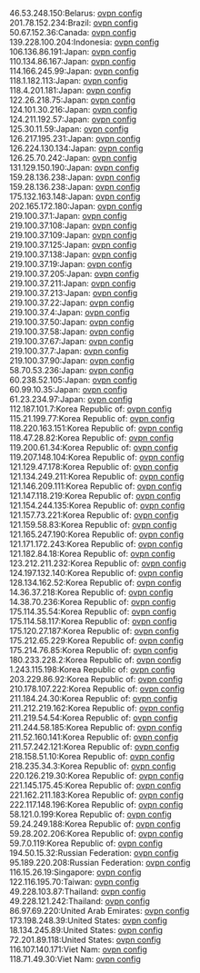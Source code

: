46.53.248.150:Belarus: [ovpn config](vpn/46_53_248_150.ovpn)  
201.78.152.234:Brazil: [ovpn config](vpn/201_78_152_234.ovpn)  
50.67.152.36:Canada: [ovpn config](vpn/50_67_152_36.ovpn)  
139.228.100.204:Indonesia: [ovpn config](vpn/139_228_100_204.ovpn)  
106.136.86.191:Japan: [ovpn config](vpn/106_136_86_191.ovpn)  
110.134.86.167:Japan: [ovpn config](vpn/110_134_86_167.ovpn)  
114.166.245.99:Japan: [ovpn config](vpn/114_166_245_99.ovpn)  
118.1.182.113:Japan: [ovpn config](vpn/118_1_182_113.ovpn)  
118.4.201.181:Japan: [ovpn config](vpn/118_4_201_181.ovpn)  
122.26.218.75:Japan: [ovpn config](vpn/122_26_218_75.ovpn)  
124.101.30.216:Japan: [ovpn config](vpn/124_101_30_216.ovpn)  
124.211.192.57:Japan: [ovpn config](vpn/124_211_192_57.ovpn)  
125.30.11.59:Japan: [ovpn config](vpn/125_30_11_59.ovpn)  
126.217.195.231:Japan: [ovpn config](vpn/126_217_195_231.ovpn)  
126.224.130.134:Japan: [ovpn config](vpn/126_224_130_134.ovpn)  
126.25.70.242:Japan: [ovpn config](vpn/126_25_70_242.ovpn)  
131.129.150.190:Japan: [ovpn config](vpn/131_129_150_190.ovpn)  
159.28.136.238:Japan: [ovpn config](vpn/159_28_136_238.ovpn)  
159.28.136.238:Japan: [ovpn config](vpn/159_28_136_238.ovpn)  
175.132.163.148:Japan: [ovpn config](vpn/175_132_163_148.ovpn)  
202.165.172.180:Japan: [ovpn config](vpn/202_165_172_180.ovpn)  
219.100.37.1:Japan: [ovpn config](vpn/219_100_37_1.ovpn)  
219.100.37.108:Japan: [ovpn config](vpn/219_100_37_108.ovpn)  
219.100.37.109:Japan: [ovpn config](vpn/219_100_37_109.ovpn)  
219.100.37.125:Japan: [ovpn config](vpn/219_100_37_125.ovpn)  
219.100.37.138:Japan: [ovpn config](vpn/219_100_37_138.ovpn)  
219.100.37.19:Japan: [ovpn config](vpn/219_100_37_19.ovpn)  
219.100.37.205:Japan: [ovpn config](vpn/219_100_37_205.ovpn)  
219.100.37.211:Japan: [ovpn config](vpn/219_100_37_211.ovpn)  
219.100.37.213:Japan: [ovpn config](vpn/219_100_37_213.ovpn)  
219.100.37.22:Japan: [ovpn config](vpn/219_100_37_22.ovpn)  
219.100.37.4:Japan: [ovpn config](vpn/219_100_37_4.ovpn)  
219.100.37.50:Japan: [ovpn config](vpn/219_100_37_50.ovpn)  
219.100.37.58:Japan: [ovpn config](vpn/219_100_37_58.ovpn)  
219.100.37.67:Japan: [ovpn config](vpn/219_100_37_67.ovpn)  
219.100.37.7:Japan: [ovpn config](vpn/219_100_37_7.ovpn)  
219.100.37.90:Japan: [ovpn config](vpn/219_100_37_90.ovpn)  
58.70.53.236:Japan: [ovpn config](vpn/58_70_53_236.ovpn)  
60.238.52.105:Japan: [ovpn config](vpn/60_238_52_105.ovpn)  
60.99.10.35:Japan: [ovpn config](vpn/60_99_10_35.ovpn)  
61.23.234.97:Japan: [ovpn config](vpn/61_23_234_97.ovpn)  
112.187.101.7:Korea Republic of: [ovpn config](vpn/112_187_101_7.ovpn)  
115.21.199.77:Korea Republic of: [ovpn config](vpn/115_21_199_77.ovpn)  
118.220.163.151:Korea Republic of: [ovpn config](vpn/118_220_163_151.ovpn)  
118.47.28.82:Korea Republic of: [ovpn config](vpn/118_47_28_82.ovpn)  
119.200.61.34:Korea Republic of: [ovpn config](vpn/119_200_61_34.ovpn)  
119.207.148.104:Korea Republic of: [ovpn config](vpn/119_207_148_104.ovpn)  
121.129.47.178:Korea Republic of: [ovpn config](vpn/121_129_47_178.ovpn)  
121.134.249.211:Korea Republic of: [ovpn config](vpn/121_134_249_211.ovpn)  
121.146.209.111:Korea Republic of: [ovpn config](vpn/121_146_209_111.ovpn)  
121.147.118.219:Korea Republic of: [ovpn config](vpn/121_147_118_219.ovpn)  
121.154.244.135:Korea Republic of: [ovpn config](vpn/121_154_244_135.ovpn)  
121.157.73.221:Korea Republic of: [ovpn config](vpn/121_157_73_221.ovpn)  
121.159.58.83:Korea Republic of: [ovpn config](vpn/121_159_58_83.ovpn)  
121.165.247.190:Korea Republic of: [ovpn config](vpn/121_165_247_190.ovpn)  
121.171.172.243:Korea Republic of: [ovpn config](vpn/121_171_172_243.ovpn)  
121.182.84.18:Korea Republic of: [ovpn config](vpn/121_182_84_18.ovpn)  
123.212.211.232:Korea Republic of: [ovpn config](vpn/123_212_211_232.ovpn)  
124.197.132.140:Korea Republic of: [ovpn config](vpn/124_197_132_140.ovpn)  
128.134.162.52:Korea Republic of: [ovpn config](vpn/128_134_162_52.ovpn)  
14.36.37.218:Korea Republic of: [ovpn config](vpn/14_36_37_218.ovpn)  
14.38.70.236:Korea Republic of: [ovpn config](vpn/14_38_70_236.ovpn)  
175.114.35.54:Korea Republic of: [ovpn config](vpn/175_114_35_54.ovpn)  
175.114.58.117:Korea Republic of: [ovpn config](vpn/175_114_58_117.ovpn)  
175.120.27.187:Korea Republic of: [ovpn config](vpn/175_120_27_187.ovpn)  
175.212.65.229:Korea Republic of: [ovpn config](vpn/175_212_65_229.ovpn)  
175.214.76.85:Korea Republic of: [ovpn config](vpn/175_214_76_85.ovpn)  
180.233.228.2:Korea Republic of: [ovpn config](vpn/180_233_228_2.ovpn)  
1.243.115.198:Korea Republic of: [ovpn config](vpn/1_243_115_198.ovpn)  
203.229.86.92:Korea Republic of: [ovpn config](vpn/203_229_86_92.ovpn)  
210.178.107.222:Korea Republic of: [ovpn config](vpn/210_178_107_222.ovpn)  
211.184.24.30:Korea Republic of: [ovpn config](vpn/211_184_24_30.ovpn)  
211.212.219.162:Korea Republic of: [ovpn config](vpn/211_212_219_162.ovpn)  
211.219.54.54:Korea Republic of: [ovpn config](vpn/211_219_54_54.ovpn)  
211.244.58.185:Korea Republic of: [ovpn config](vpn/211_244_58_185.ovpn)  
211.52.160.141:Korea Republic of: [ovpn config](vpn/211_52_160_141.ovpn)  
211.57.242.121:Korea Republic of: [ovpn config](vpn/211_57_242_121.ovpn)  
218.158.51.10:Korea Republic of: [ovpn config](vpn/218_158_51_10.ovpn)  
218.235.34.3:Korea Republic of: [ovpn config](vpn/218_235_34_3.ovpn)  
220.126.219.30:Korea Republic of: [ovpn config](vpn/220_126_219_30.ovpn)  
221.145.175.45:Korea Republic of: [ovpn config](vpn/221_145_175_45.ovpn)  
221.162.211.183:Korea Republic of: [ovpn config](vpn/221_162_211_183.ovpn)  
222.117.148.196:Korea Republic of: [ovpn config](vpn/222_117_148_196.ovpn)  
58.121.0.199:Korea Republic of: [ovpn config](vpn/58_121_0_199.ovpn)  
59.24.249.188:Korea Republic of: [ovpn config](vpn/59_24_249_188.ovpn)  
59.28.202.206:Korea Republic of: [ovpn config](vpn/59_28_202_206.ovpn)  
59.7.0.119:Korea Republic of: [ovpn config](vpn/59_7_0_119.ovpn)  
194.50.15.32:Russian Federation: [ovpn config](vpn/194_50_15_32.ovpn)  
95.189.220.208:Russian Federation: [ovpn config](vpn/95_189_220_208.ovpn)  
116.15.26.19:Singapore: [ovpn config](vpn/116_15_26_19.ovpn)  
122.116.195.70:Taiwan: [ovpn config](vpn/122_116_195_70.ovpn)  
49.228.103.87:Thailand: [ovpn config](vpn/49_228_103_87.ovpn)  
49.228.121.242:Thailand: [ovpn config](vpn/49_228_121_242.ovpn)  
86.97.69.220:United Arab Emirates: [ovpn config](vpn/86_97_69_220.ovpn)  
173.198.248.39:United States: [ovpn config](vpn/173_198_248_39.ovpn)  
18.134.245.89:United States: [ovpn config](vpn/18_134_245_89.ovpn)  
72.201.89.118:United States: [ovpn config](vpn/72_201_89_118.ovpn)  
116.107.140.171:Viet Nam: [ovpn config](vpn/116_107_140_171.ovpn)  
118.71.49.30:Viet Nam: [ovpn config](vpn/118_71_49_30.ovpn)  
